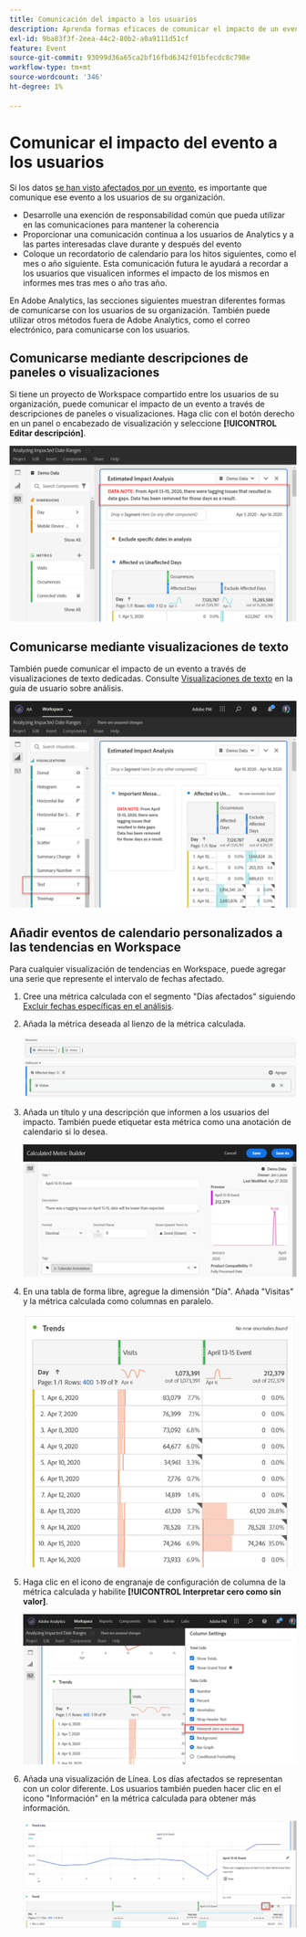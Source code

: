 ```yaml
---
title: Comunicación del impacto a los usuarios
description: Aprenda formas eficaces de comunicar el impacto de un evento en su organización.
exl-id: 9ba83f3f-2eea-44c2-80b2-a0a9111d51cf
feature: Event
source-git-commit: 93099d36a65ca2bf16fbd6342f01bfecdc8c798e
workflow-type: tm+mt
source-wordcount: '346'
ht-degree: 1%

---
```


# Comunicar el impacto del evento a los usuarios

Si los datos [se han visto afectados por un evento](overview.md), es importante que comunique ese evento a los usuarios de su organización.

* Desarrolle una exención de responsabilidad común que pueda utilizar en las comunicaciones para mantener la coherencia
* Proporcionar una comunicación continua a los usuarios de Analytics y a las partes interesadas clave durante y después del evento
* Coloque un recordatorio de calendario para los hitos siguientes, como el mes o año siguiente. Esta comunicación futura le ayudará a recordar a los usuarios que visualicen informes el impacto de los mismos en informes mes tras mes o año tras año.

En Adobe Analytics, las secciones siguientes muestran diferentes formas de comunicarse con los usuarios de su organización. También puede utilizar otros métodos fuera de Adobe Analytics, como el correo electrónico, para comunicarse con los usuarios.

## Comunicarse mediante descripciones de paneles o visualizaciones

Si tiene un proyecto de Workspace compartido entre los usuarios de su organización, puede comunicar el impacto de un evento a través de descripciones de paneles o visualizaciones. Haga clic con el botón derecho en un panel o encabezado de visualización y seleccione **[!UICONTROL Editar descripción]**.

![Descripción del panel](assets/panel_description.png)

## Comunicarse mediante visualizaciones de texto

También puede comunicar el impacto de un evento a través de visualizaciones de texto dedicadas. Consulte [Visualizaciones de texto](/help/analyze/analysis-workspace/visualizations/text.md) en la guía de usuario sobre análisis.

![Visualización de texto](assets/text_visualization.png)

## Añadir eventos de calendario personalizados a las tendencias en Workspace

Para cualquier visualización de tendencias en Workspace, puede agregar una serie que represente el intervalo de fechas afectado.

1. Cree una métrica calculada con el segmento &quot;Días afectados&quot; siguiendo [Excluir fechas específicas en el análisis](segments.md).
1. Añada la métrica deseada al lienzo de la métrica calculada.

   ![Métrica](assets/calcmetric_event.png)

1. Añada un título y una descripción que informen a los usuarios del impacto. También puede etiquetar esta métrica como una anotación de calendario si lo desea.

   ![Título y descripción](assets/calcmetric_title_description.png)

1. En una tabla de forma libre, agregue la dimensión &quot;Día&quot;. Añada &quot;Visitas&quot; y la métrica calculada como columnas en paralelo.

   ![Tabla de forma libre](assets/calcmetric_freeform.png)

1. Haga clic en el icono de engranaje de configuración de columna de la métrica calculada y habilite **[!UICONTROL Interpretar cero como sin valor]**.

   ![Configuración de métricas calculadas](assets/calcmetric_zero_no_value.png)

1. Añada una visualización de Línea. Los días afectados se representan con un color diferente. Los usuarios también pueden hacer clic en el icono &quot;Información&quot; en la métrica calculada para obtener más información.

   ![Icono de información](assets/calcmetric_infoicon.png)

